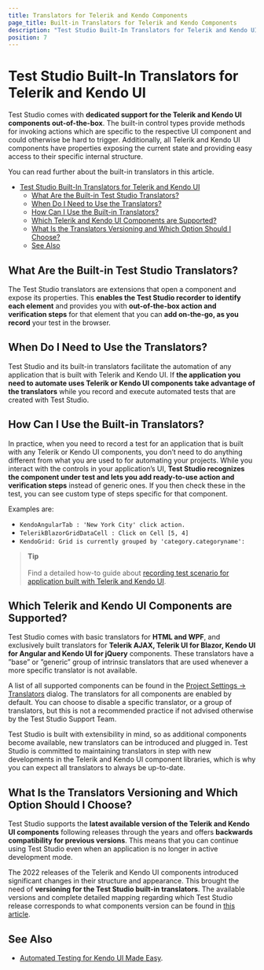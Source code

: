 ```yaml
---
title: Translators for Telerik and Kendo Components
page_title: Built-in Translators for Telerik and Kendo Components
description: "Test Studio Built-In Translators for Telerik and Kendo UI Components. What are the built-in translators? What benefit do I have to use these?  "
position: 7
---
```


# Test Studio Built-In Translators for Telerik and Kendo UI

Test Studio comes with __dedicated support for the Telerik and Kendo UI components out-of-the-box__. The built-in control types provide methods for invoking actions which are specific to the respective UI component and could otherwise be hard to trigger. Additionally, all Telerik and Kendo UI components have properties exposing the current state and providing easy access to their specific internal structure.

You can read further about the built-in translators in this article.

- [Test Studio Built-In Translators for Telerik and Kendo UI](#test-studio-built-in-translators-for-telerik-and-kendo-ui)
  - [What Are the Built-in Test Studio Translators?](#what-are-the-built-in-test-studio-translators)
  - [When Do I Need to Use the Translators?](#when-do-i-need-to-use-the-translators)
  - [How Can I Use the Built-in Translators?](#how-can-i-use-the-built-in-translators)
  - [Which Telerik and Kendo UI Components are Supported?](#which-telerik-and-kendo-ui-components-are-supported)
  - [What Is the Translators Versioning and Which Option Should I Choose?](#what-is-the-translators-versioning-and-which-option-should-i-choose)
  - [See Also](#see-also)

## What Are the Built-in Test Studio Translators?

The Test Studio translators are extensions that open a component and expose its properties. This __enables the Test Studio recorder to identify each element__ and provides you with __out-of-the-box action and verification steps__ for that element that you can __add on-the-go, as you record__ your test in the browser.

## When Do I Need to Use the Translators?

Test Studio and its built-in translators facilitate the automation of any application that is built with Telerik and Kendo UI. If __the application you need to automate uses Telerik or Kendo UI components take advantage of the translators__ while you record and execute automated tests that are created with Test Studio.

## How Can I Use the Built-in Translators?

In practice, when you need to record a test for an application that is built with any Telerik or Kendo UI components, you don’t need to do anything different from what you are used to for automating your projects. While you interact with the controls in your application’s UI, __Test Studio recognizes the component under test and lets you add ready-to-use action and verification steps__ instead of generic ones. If you then check these in the test, you can see custom type of steps specific for that component.

Examples are:

* `KendoAngularTab : 'New York City' click action.`
* `TelerikBlazorGridDataCell : Click on Cell [5, 4]`
* `KendoGrid: Grid is currently grouped by 'category.categoryname':`

> __Tip__
><br>
><br>
> Find a detailed how-to guide about <a href="/automated-tests/recording/recording-telerik-kendo-ui-components" target="_blank">recording test scenario for application built with Telerik and Kendo UI</a>.

## Which Telerik and Kendo UI Components are Supported?

Test Studio comes with basic translators for __HTML and WPF__, and exclusively  built translators for __Telerik AJAX, Telerik UI for Blazor, Kendo UI for Angular and Kendo UI for jQuery__ components. These translators have a ”base” or ”generic” group of intrinsic translators that are used whenever a more specific translator is not available.

A list of all supported components can be found in the <a href="/features/project-settings/Translators" target="_blank">Project Settings -> Translators</a> dialog. The translators for all components are enabled by default. You can choose to disable a specific translator, or a group of translators, but this is not a recommended practice if not advised otherwise by the Test Studio Support Team.

Test Studio is built with extensibility in mind, so as additional components become available, new translators can be introduced and plugged in. Test Studio is committed to maintaining translators in step with new developments in the Telerik and Kendo UI component libraries, which is why you can expect all translators to always be up-to-date.

## What Is the Translators Versioning and Which Option Should I Choose?

Test Studio supports the __latest available version of the Telerik and Kendo UI components__ following releases through the years and offers __backwards compatibility for previous versions__. This means that you can continue using Test Studio even when an application is no longer in active development mode.

The 2022 releases of the Telerik and Kendo UI components introduced significant changes in their structure and appearance. This brought the need of __versioning for the Test Studio built-in translators__. The available versions and complete detailed mapping regarding which Test Studio release corresponds to what components version can be found in <a href="/features/project-settings/translators#select-the-version-of-the-telerik-components-under-test" target="_blank">this article</a>.

## See Also

* <a href="https://www.telerik.com/blogs/automated-testing-of-kendo-ui-made-easy" target="_blank">Automated Testing for Kendo UI Made Easy</a>.

[1]: /img/features/recorder/translators/fig1.png
[2]: /img/features/recorder/translators/fig2.png

